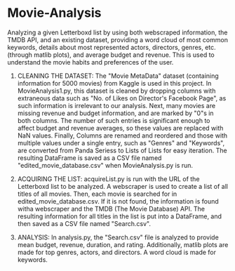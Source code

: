 # Movie-Analysis
Analyzing a given Letterboxd list by using both webscraped information, the TMDB API, and an existing dataset, providing a word
cloud of most common keywords, details about most represented actors, directors, genres, etc. (through matlib plots), and
average budget and revenue. This is used to understand the movie habits and preferences of the user.

1) CLEANING THE DATASET:
  The "Movie MetaData" dataset (containing information for 5000 movies) from Kaggle is used in this project. In MovieAnalysis1.py,
this dataset is cleaned by dropping columns with extraneous data such as "No. of Likes on Director's Facebook Page", as such 
information is irrelevant to our analysis. 
  Next, many movies are missing revenue and budget information, and are marked by "0"s in both columns. The number of such entries
is significant enough to affect budget and revenue averages, so these values are replaced with NaN values. 
  Finally, Columns are renamed and reordered and those with multiple values under a single entry, such as "Genres" and "Keywords",
are converted from Panda Seriess to Lists of Lists for easy iteration.
  The resulting DataFrame is saved as a CSV file named "edited_movie_database.csv" when MovieAnalysis.py is run.

2) ACQUIRING THE LIST:
  acquireList.py is run with the URL of the Letterboxd list to be analyzed. A webscraper is used to create a list of all titles of all movies. Then, each movie is searched for in edited_movie_database.csv. If it is not found, the information is found witha webscraper and the TMDB (The Movie Database) API.
  The resulting information for all titles in the list is put into a DataFrame, and then saved as a CSV file named "Search.csv".
  
3) ANALYSIS:
  In analysis.py, the "Search.csv" file is analyzed to provide mean budget, revenue, duration, and rating. Additionally, matlib plots are made for top genres, actors, and directors. A word cloud is made for keywords. 
  

